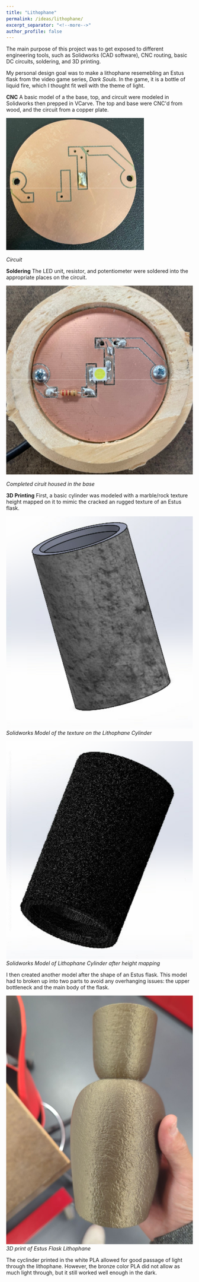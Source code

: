 ```yaml
---
title: "Lithophane"
permalink: /ideas/lithophane/
excerpt_separator: "<!--more-->"
author_profile: false
---
```


The main purpose of this project was to get exposed to different engineering tools, such as Solidworks (CAD software), CNC routing, basic DC circuits, soldering, and 3D printing.

My personal design goal was to make a lithophane resemebling an Estus flask from the video game series, *Dark Souls*. In the game, it is a bottle of liquid fire, which I thought fit well with the theme of light.

**CNC**
A basic model of a the base, top, and circuit were modeled in Solidworks then prepped in VCarve. The top and base were CNC'd from wood, and the circuit from a copper plate.

![circuit](/assets/images/circuit.png)

*Circuit*

**Soldering**
The LED unit, resistor, and potentiometer were soldered into the appropriate places on the circuit.

![lithobase](/assets/images/lithobase.png)

*Completed ciruit housed in the base*

**3D Printing**
First, a basic cylinder was modeled with a marble/rock texture height mapped on it to mimic the cracked an rugged texture of an Estus flask.

![lithoheightmap](/assets/images/lithoheightmap.png)
*Solidworks Model of the texture on the Lithophane Cylinder*

![lithocylinder](/assets/images/lithocylinder.png)
*Solidworks Model of Lithophane Cylinder after height mapping*

I then created another model after the shape of an Estus flask. This model had to broken up into two parts to avoid any overhanging issues: the upper bottleneck and the main body of the flask. 

![estuslitho](/assets/images/estuslitho.jpg)
*3D print of Estus Flask Lithophane*

The cyclinder printed in the white PLA allowed for good passage of light through the lithophane. However, the bronze color PLA did not allow as much light through, but it still worked well enough in the dark.



